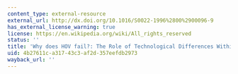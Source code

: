 ```yaml
---
content_type: external-resource
external_url: http://dx.doi.org/10.1016/S0022-1996%2800%2900096-9
has_external_license_warning: true
license: https://en.wikipedia.org/wiki/All_rights_reserved
status: ''
title: 'Why does HOV fail?: The Role of Technological Differences Within the EC'
uid: 4b27611c-a317-43c3-af2d-357eefdb2973
wayback_url: ''
---
```

